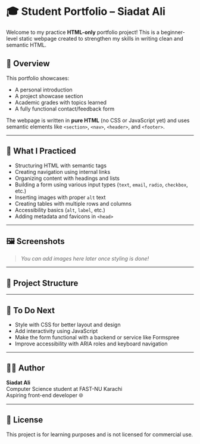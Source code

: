 # 🎓 Student Portfolio – Siadat Ali

Welcome to my practice **HTML-only** portfolio project! This is a beginner-level static webpage created to strengthen my skills in writing clean and semantic HTML.

## 📄 Overview

This portfolio showcases:

- A personal introduction
- A project showcase section
- Academic grades with topics learned
- A fully functional contact/feedback form

The webpage is written in **pure HTML** (no CSS or JavaScript yet) and uses semantic elements like `<section>`, `<nav>`, `<header>`, and `<footer>`.

---

## 🧠 What I Practiced

- Structuring HTML with semantic tags
- Creating navigation using internal links
- Organizing content with headings and lists
- Building a form using various input types (`text`, `email`, `radio`, `checkbox`, etc.)
- Inserting images with proper `alt` text
- Creating tables with multiple rows and columns
- Accessibility basics (`alt`, `label`, etc.)
- Adding metadata and favicons in `<head>`

---

## 🖼️ Screenshots

> _You can add images here later once styling is done!_

---

## 📁 Project Structure


---

## 🔧 To Do Next

- Style with CSS for better layout and design
- Add interactivity using JavaScript
- Make the form functional with a backend or service like Formspree
- Improve accessibility with ARIA roles and keyboard navigation

---

## 👨‍💻 Author

**Siadat Ali**  
Computer Science student at FAST-NU Karachi  
Aspiring front-end developer 🌐  

---

## 📝 License

This project is for learning purposes and is not licensed for commercial use.
